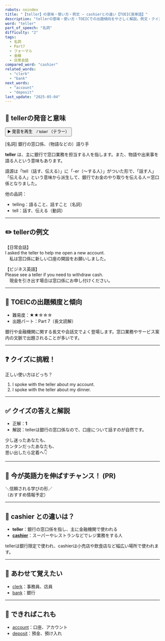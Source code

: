 ```yaml
---
robots: noindex
title: "【teller】の意味・使い方・例文 ― cashierとの違い【TOEIC英単語】"
description: "tellerの意味・使い方・TOEICでの出題傾向をやさしく解説。例文・クイズ付きでcashierとの違いもわかりやすく学べます。"
word: "teller"
part_of_speech: "名詞"
difficulty: "2"
tags:
  - 名詞
  - Part7
  - フォーマル
  - 金融
  - 日常会話
compared_word: "cashier"
related_words:
  - "clerk"
  - "bank"
next_words:
  - "account"
  - "deposit"
last_update: "2025-05-04"
---
```


## 🔰 tellerの発音と意味

<button class="play-audio" onclick="playTTS('teller')">
  <span class="play-audio-main">
    ▶️ 発音を再生　/ˈtɛlər/
  </span>
  <span class="play-audio-sub">
    （テラー）
  </span>
</button>

[名詞] 銀行の窓口係、（物語などの）語り手

**teller** は、主に銀行で窓口業務を担当する人を指します。また、物語や出来事を語る人という意味もあります。

語源は「tell（話す、伝える）」に「-er（～する人）」がついた形で、「話す人」「伝える人」という意味から派生して、銀行でお金のやり取りを伝える人＝窓口係となりました。

他の品詞：  
- telling：語ること、話すこと（名詞）
- tell：話す、伝える（動詞）

---

## ✏️ tellerの例文

【日常会話】  
I asked the teller to help me open a new account.  
　私は窓口係に新しい口座の開設をお願いしました。

【ビジネス英語】  
Please see a teller if you need to withdraw cash.  
　現金を引き出す場合は窓口係にお申し付けください。

---

## 🎯 TOEICの出題頻度と傾向

- 難易度：★★☆☆☆
- 出題パート：Part 7（長文読解）

銀行や金融機関に関する長文や会話文でよく登場します。窓口業務やサービス案内の文脈で出題されることが多いです。

---

## ❓ クイズに挑戦！

正しい使い方はどっち？

1. I spoke with the teller about my account.  
2. I spoke with the teller about my dinner.

---

## ✅ クイズの答えと解説

- 正解：**1**
- 解説：tellerは銀行の窓口係なので、口座について話すのが自然です。

少し迷ったあなたも、  
カンタンだったあなたも、  
思い出したら定着へ👇️

---

## 🚀 今が英語力を伸ばすチャンス！ (PR)

<div class="info-center">
＼信頼される学びの形／<br>  
（おすすめ情報予定）
</div>

---

## 🤔  cashier との違いは？

- **teller**：銀行の窓口係を指し、主に金融機関で使われる
- **[cashier](/cashier)**：スーパーやレストランなどでレジ業務をする人

tellerは銀行限定で使われ、cashierは小売店や飲食店など幅広い場所で使われます。

---

## 🧩 あわせて覚えたい

- [clerk](/clerk)：事務員、店員
- [bank](/bank)：銀行

---

## 📖 できればこれも

- [account](/account)：口座、アカウント
- [deposit](/deposit)：預金、預け入れ

<!-- cvid: aid12_bid44 -->
